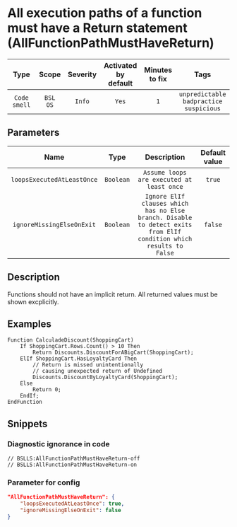 # All execution paths of a function must have a Return statement (AllFunctionPathMustHaveReturn)

|     Type     |        Scope        | Severity |    Activated<br>by default    |    Minutes<br>to fix    |                             Tags                             |
|:------------:|:-------------------:|:--------:|:-----------------------------:|:-----------------------:|:------------------------------------------------------------:|
| `Code smell` |    `BSL`<br>`OS`    |  `Info`  |             `Yes`             |           `1`           |       `unpredictable`<br>`badpractice`<br>`suspicious`       |

## Parameters 


|            Name            |   Type    |                                                    Description                                                     | Default value |
|:--------------------------:|:---------:|:------------------------------------------------------------------------------------------------------------------:|:-------------:|
| `loopsExecutedAtLeastOnce` | `Boolean` |                                     `Assume loops are executed at least once`                                      |    `true`     |
| `ignoreMissingElseOnExit`  | `Boolean` | `Ignore ElIf clauses which has no Else branch. Disable to detect exits from ElIf condition which results to False` |    `false`    |
<!-- Блоки выше заполняются автоматически, не трогать -->
## Description
Functions should not have an implicit return. All returned values must be shown excplicitly.

## Examples
```bsl
Function CalculadeDiscount(ShoppingCart)
    If ShoppingCart.Rows.Count() > 10 Then
        Return Discounts.DiscountForABigCart(ShoppingCart);
    ElIf ShoppingCart.HasLoyaltyCard Then
        // Return is missed unintentionally
        // causing unexpected return of Undefined
        Discounts.DiscountByLoyaltyCard(ShoppingCart);
    Else 
        Return 0;
    EndIf;
EndFunction
```

## Snippets

<!-- Блоки ниже заполняются автоматически, не трогать -->
### Diagnostic ignorance in code

```bsl
// BSLLS:AllFunctionPathMustHaveReturn-off
// BSLLS:AllFunctionPathMustHaveReturn-on
```

### Parameter for config

```json
"AllFunctionPathMustHaveReturn": {
    "loopsExecutedAtLeastOnce": true,
    "ignoreMissingElseOnExit": false
}
```
